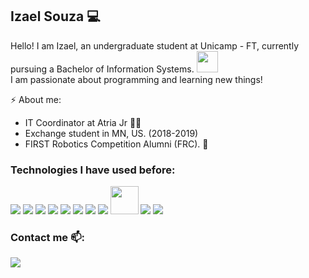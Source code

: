 ## Izael Souza :computer:
Hello! I am Izael, an undergraduate student at Unicamp - FT, currently pursuing a Bachelor of Information Systems. <img src="https://github.com/TheDudeThatCode/TheDudeThatCode/blob/master/Assets/Developer.gif" width="34px"><br>
I am passionate about programming and learning new things!

⚡ About me:
 - IT Coordinator at Atria Jr :purple_heart::bat:
 - Exchange student in MN, US. (2018-2019)
 - FIRST Robotics Competition Alumni (FRC). :robot: <br>

### Technologies I have used before:
<p align="left">
 <img src="https://img.icons8.com/color/45/000000/python.png"/>
 <img src="https://img.icons8.com/color/45/000000/java-coffee-cup-logo.png"/>
 <img src="https://img.icons8.com/color/45/000000/c-programming.png"/>
 <img src="https://img.icons8.com/color/45/000000/c-plus-plus-logo.png"/>
 <img src="https://img.icons8.com/color/45/000000/flutter.png"/>
 <img src="https://img.icons8.com/color/45/000000/html-5--v1.png"/>
 <img src="https://img.icons8.com/color/45/000000/css3.png"/>
 <img src="https://img.icons8.com/color/45/000000/javascript.png"/>
 <img src="https://symbols.getvecta.com/stencil_85/53_julia-language-icon.d9f53761e1.svg", height=45px, width=45px/>
 <img src="https://img.icons8.com/color/45/000000/latex.png"/>
 <img src="https://img.icons8.com/color/45/000000/git.png"/>
</p>

<!-- ## Favorite Tools
<p align="left">
 <img src="https://img.shields.io/badge/-Python-green?style=flat&logo=python&logoColor=white"> 
 <img src="http://img.shields.io/badge/-Java-F89820?style=flat&logo=java&logoColor=white">
 <img src="https://img.shields.io/badge/-C%20&%20C++-659ad2?style=flat&logo=c%2B%2B&logoColor=ffffff">
 <img src="http://img.shields.io/badge/-Git-F1502F?style=flat&logo=git&logoColor=FFFFFF">
</p> -->

### Contact me 📫:
[<img src="https://img.icons8.com/color/45/000000/linkedin.png"/>][linkedin]

[linkedin]: https://www.linkedin.com/in/izaelsouza/
<!--
**izzy-el/izzy-el** is a ✨ _special_ ✨ repository because its `README.md` (this file) appears on your GitHub profile.

Here are some ideas to get you started:

- 🔭 I’m currently working on ...
- 🌱 I’m currently learning ...
- 👯 I’m looking to collaborate on ...
- 🤔 I’m looking for help with ...
- 💬 Ask me about ...
- 📫 How to reach me: ...
- 😄 Pronouns: ...
- ⚡ Fun fact: ...
-->
